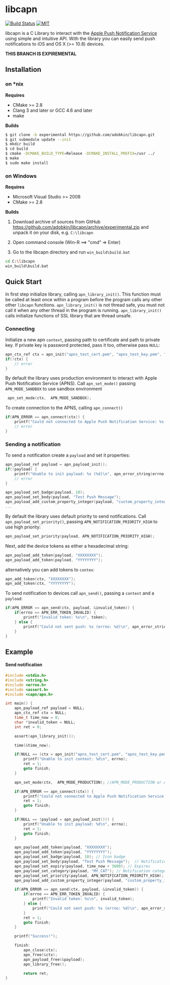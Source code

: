 # libcapn

[![Build Status](http://img.shields.io/travis/adobkin/libcapn.svg?style=flat&branch=experimental)](http://travis-ci.org/adobkin/libcapn) [![MIT](http://img.shields.io/badge/license-MIT-red.svg?style=flat)](https://github.com/adobkin/libcapn/blob/master/LICENSE)

libcapn is a C Library to interact with the [Apple Push Notification Service](http://developer.apple.com/library/mac/#documentation/NetworkingInternet/Conceptual/RemoteNotificationsPG/ApplePushService/ApplePushService.html) using simple and intuitive API. 
With the library you can easily send push notifications to iOS and OS X (>= 10.8) devices. 

__THIS BRANCH IS EXPIREMENTAL__

## Installation

### on *nix

__Requires__

- CMake >= 2.8
- Clang 3 and later or GCC 4.6 and later
- make

__Builds__

```sh
$ git clone -b experimental https://github.com/adobkin/libcapn.git
$ git submodule update --init
$ mkdir build
$ cd build
$ cmake -DCMAKE_BUILD_TYPE=Release -DCMAKE_INSTALL_PREFIX=/usr ../
$ make
$ sudo make install
```
		
### on Windows

__Requires__

- Microsoft Visual Studio >= 2008
- CMake >= 2.8

__Builds__

1. Download archive of sources from GitHub https://github.com/adobkin/libcapn/archive/experimental.zip and unpack it on your disk, e.g. `C:\libcapn`

2. Open command console (Win-R ==> "cmd" => Enter)

3. Go to the libcapn directory and run `win_build\build.bat`

```sh
cd C:\libcapn
win_build\build.bat
```
		
## Quick Start

In first step initialize library, calling `apn_library_init()`. This function must be called at least once within a program before the program calls any other other `libcapn` functions. `apn_library_init()` is not thread safe, you must not call it when any other thread in the program is running. `apn_library_init()` calls initialize functions of SSL library that are thread unsafe.

### Connecting

Initialize a new apn `context`, passing path to certificate and path to private key. If private key is password protected, pass it too, otherwise pass `NULL`:

```c
apn_ctx_ref ctx = apn_init("apns_test_cert.pem", "apns_test_key.pem", "12345678");
if(!ctx) {
	// error
}

```

By default the library uses production environment to interact with Apple Push Notification Service (APNS). Call `apn_set_mode()` passing `APN_MODE_SANDBOX` to use sandbox environment 

```c
 apn_set_mode(ctx,  APN_MODE_SANDBOX);
``` 

To create connection to the APNS, calling `apn_connect()` 

```c
if(APN_ERROR == apn_connect(ctx)) {
	printf("Could not connected to Apple Push Notification Service: %s (errno: %d)\n", apn_error_string(errno), errno);
	// error
}
```

### Sending a notification

To send a notification create a `payload` and set it properties:

```c
apn_payload_ref payload = apn_payload_init();
if(!payload) {
	printf("Unable to init payload: %s (%d)\n", apn_error_string(errno), errno);
	// error
}

apn_payload_set_badge(payload, 10);           
apn_payload_set_body(payload, "Test Push Message"); 
apn_payload_add_custom_property_integer(payload, "custom_property_integer", 100);
...
```

By default the library uses default priority to send notifications. Call `apn_payload_set_priority()`, passing `APN_NOTIFICATION_PRIORITY_HIGH` to use high priority:

```c
apn_payload_set_priority(payload, APN_NOTIFICATION_PRIORITY_HIGH); 
```

Next, add the device tokens as either a hexadecimal string:

```c
apn_payload_add_token(payload, "XXXXXXXX");
apn_payload_add_token(payload, "YYYYYYYY");
```

alternatively you can add tokens to `contex`:

```c
apn_add_token(ctx, "XXXXXXXX");
apn_add_token(ctx, "YYYYYYYY");
```

To send notification to devices call `apn_send()`, passing a `context` and a `payload`:

```c
if(APN_ERROR == apn_send(ctx, payload, &invalid_token)) {
	if(errno == APN_ERR_TOKEN_INVALID) {
		printf("Invalid token: %s\n", token);
	} else {
		printf("Could not sent push: %s (errno: %d)\n", apn_error_string(errno), errno);
	}
} 
```

## Example

#### Send notification

```c
#include <stdio.h>
#include <string.h>
#include <errno.h>
#include <assert.h>
#include <capn/apn.h>

int main() {
    apn_payload_ref payload = NULL;
    apn_ctx_ref ctx = NULL;
    time_t time_now = 0;
    char *invalid_token = NULL;
    int ret = 0;

    assert(apn_library_init());

    time(&time_now);

    if(NULL == (ctx = apn_init("apns_test_cert.pem", "apns_test_key.pem", "12345678"))) {
        printf("Unable to init context: %d\n", errno);
        ret = 1;
        goto finish;
    }

    apn_set_mode(ctx,  APN_MODE_PRODUCTION); //APN_MODE_PRODUCTION or APN_MODE_SANDBOX

    if(APN_ERROR == apn_connect(ctx)) {
        printf("Could not connected to Apple Push Notification Service: %s (errno: %d)\n", apn_error_string(errno), errno);
        ret = 1;
        goto finish;
    }

    if(NULL == (payload = apn_payload_init())) {
        printf("Unable to init payload: %d\n", errno);
        ret = 1;
        goto finish;
    }

    apn_payload_add_token(payload, "XXXXXXXX");
    apn_payload_add_token(payload, "YYYYYYYY");
    apn_payload_set_badge(payload, 10); // Icon badge
    apn_payload_set_body(payload, "Test Push Message");  // Notification text
    apn_payload_set_expiry(payload, time_now + 3600); // Expires
    apn_payload_set_category(payload, "MY_CAT"); // Notification category
    apn_payload_set_priority(payload, APN_NOTIFICATION_PRIORITY_HIGH);  // Notification priority
    apn_payload_add_custom_property_integer(payload, "custom_property_integer", 100); // Custom property

    if(APN_ERROR == apn_send(ctx, payload, &invalid_token)) {
        if(errno == APN_ERR_TOKEN_INVALID) {
            printf("Invalid token: %s\n", invalid_token);
        } else {
            printf("Could not sent push: %s (errno: %d)\n", apn_error_string(errno), errno);
        }
        ret = 1;
        goto finish;
    }

    printf("Success!");

    finish:
        apn_close(ctx);
        apn_free(&ctx);
        apn_payload_free(&payload);
        apn_library_free();

        return ret;
}

```

